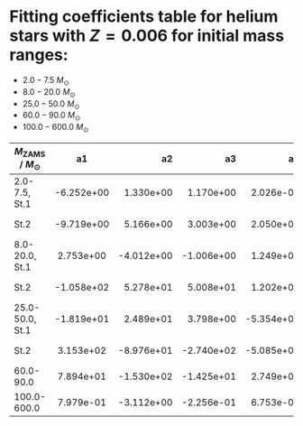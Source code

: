 # Fitting coefficients table for helium stars with  $Z=0.006$  for initial mass ranges: 
- 	$2.0-7.5$ $M_{\odot}$
- 	$8.0-20.0$ $M_{\odot}$ 
- 	$25.0-50.0$ $M_{\odot}$
- 	$60.0-90.0$ $M_{\odot}$ 
- 	$100.0-600.0$ $M_{\odot}$

| $M_{\text{ZAMS}}$ / $M_{\odot}$  |  a1  | a2   |  a3 |  a4 |  a5 |  a6 |  MSE | 
| ------------------|:-------------:| ----:|----:|------:|------:|-------:|-------:|
| 2.0-7.5, St.1  | -6.252e+00  | 1.330e+00  | 1.170e+00  | 2.026e-01  | 5.412e+00  | -2.700e+00  | 7.858e-04  |
| St.2  | -9.719e+00  | 5.166e+00  | 3.003e+00  | 2.050e+00  | 1.214e+00  | -2.994e-01  | 1.069e-01  |
| 8.0-20.0, St.1  | 2.753e+00  | -4.012e+00  | -1.006e+00  | 1.249e+00  | -1.671e+00  | 1.808e+00  | 4.036e-05  |
| St.2  | -1.058e+02  | 5.278e+01  | 5.008e+01  | 1.202e+02  | -5.915e+01  | -5.688e+01  | 3.625e-02  |
| 25.0-50.0, St.1  | -1.819e+01  | 2.489e+01  | 3.798e+00  | -5.354e+00  | 2.048e+01  | -2.897e+01  | 5.307e-05  |
|  St.2  | 3.153e+02  | -8.976e+01  | -2.740e+02  | -5.085e+02  | 1.529e+02  | 4.231e+02  | 8.496e-04  |
| 60.0-90.0  | 7.894e+01  | -1.530e+02  | -1.425e+01  | 2.749e+01  | -1.084e+02  | 2.083e+02  | 1.865e-04  |
| 100.0-600.0  | 7.979e-01  | -3.112e+00  | -2.256e-01  | 6.753e-01  | -1.890e-01  | 5.442e-01  | 1.691e-03  |
